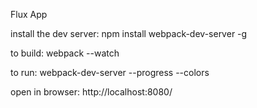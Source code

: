 Flux App

install the dev server:
npm install webpack-dev-server -g

to build:
webpack --watch

to run:
webpack-dev-server --progress --colors

open in browser:
http://localhost:8080/
